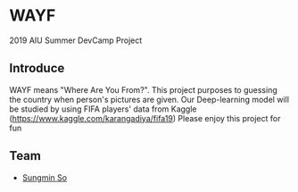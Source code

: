 # WAYF
2019 AIU Summer DevCamp Project

## Introduce
WAYF means "Where Are You From?". 
This project purposes to guessing the country when person's pictures are given.
Our Deep-learning model will be studied by using FIFA players' data from Kaggle (https://www.kaggle.com/karangadiya/fifa19)
Please enjoy this project for fun

## Team
  * [Sungmin So](https://github.com/SungminSo)
